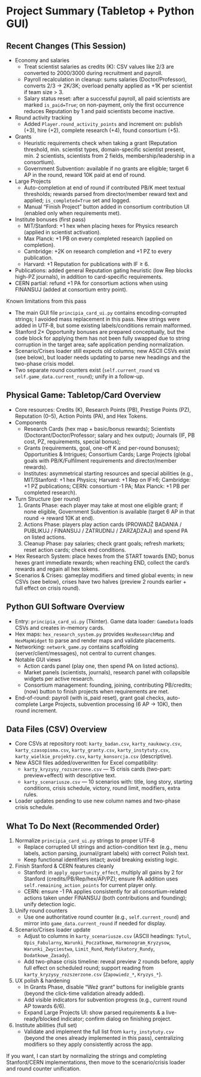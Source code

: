 # Project Summary (Tabletop + Python GUI)

## Recent Changes (This Session)
- Economy and salaries
  - Treat scientist salaries as credits (K): CSV values like 2/3 are converted to 2000/3000 during recruitment and payroll.
  - Payroll recalculation in cleanup: sums salaries (Doctor/Professor), converts 2/3 → 2K/3K; overload penalty applied as +1K per scientist if team size > 3.
  - Salary status reset: after a successful payroll, all paid scientists are marked `is_paid=True`; on non-payment, only the first occurrence reduces Reputation by 1 and paid scientists become inactive.
- Round activity tracking
  - Added `Player.round_activity_points` and increment on: publish (+3), hire (+2), complete research (+4), found consortium (+5).
- Grants
  - Heuristic requirements check when taking a grant (Reputation threshold, min. scientist types, domain-specific scientist present, min. 2 scientists, scientists from 2 fields, membership/leadership in a consortium).
  - Government Subvention: available if no grants are eligible; target 6 AP in the round, reward 10K paid at end of round.
- Large Projects
  - Auto-completion at end of round if contributed PB/K meet textual thresholds; rewards parsed from director/member reward text and applied; `is_completed=True` set and logged.
  - Manual “Finish Project” button added in consortium contribution UI (enabled only when requirements met).
- Institute bonuses (first pass)
  - MIT/Stanford: +1 hex when placing hexes for Physics research (applied in scientist activation).
  - Max Planck: +1 PB on every completed research (applied on completion).
  - Cambridge: +2K on research completion and +1 PZ to every publication.
  - Harvard: +1 Reputation for publications with IF ≥ 6.
- Publications: added general Reputation gating heuristic (low Rep blocks high-PZ journals), in addition to card-specific requirements.
- CERN partial: refund +1 PA for consortium actions when using FINANSUJ (added at consortium entry point).

Known limitations from this pass
- The main GUI file `principia_card_ui.py` contains encoding-corrupted strings; I avoided mass replacement in this pass. New strings were added in UTF‑8, but some existing labels/conditions remain malformed.
- Stanford 2× Opportunity bonuses are prepared conceptually, but the code block for applying them has not been fully swapped due to string corruption in the target area; safe application pending normalization.
- Scenario/Crises loader still expects old columns; new ASCII CSVs exist (see below), but loader needs updating to parse new headings and the two-phase crisis model.
- Two separate round counters exist (`self.current_round` vs `self.game_data.current_round`); unify in a follow-up.

## Physical Game: Tabletop/Card Overview
- Core resources: Credits (K), Research Points (PB), Prestige Points (PZ), Reputation (0–5), Action Points (PA), and Hex Tokens.
- Components
  - Research Cards (hex map + basic/bonus rewards); Scientists (Doctorant/Doctor/Professor; salary and hex output); Journals (IF, PB cost, PZ, requirements, special bonus);
  - Grants (requirements, goal, one-off K and per-round bonuses); Opportunities & Intrigues; Consortium Cards; Large Projects (global goals with PB/K/Fulfilment requirements and director/member rewards).
  - Institutes: asymmetrical starting resources and special abilities (e.g., MIT/Stanford: +1 hex Physics; Harvard: +1 Rep on IF≥6; Cambridge: +1 PZ publications; CERN: consortium -1 PA; Max Planck: +1 PB per completed research).
- Turn Structure (per round)
  1) Grants Phase: each player may take at most one eligible grant; if none eligible, Government Subvention is available (target 6 AP in that round → reward 10K at end).
  2) Actions Phase: players play action cards (PROWADŹ BADANIA / PUBLIKUJ / FINANSUJ / ZATRUDNIJ / ZARZĄDZAJ) and spend PA on listed actions.
  3) Cleanup Phase: pay salaries; check grant goals; refresh markets; reset action cards; check end conditions.
- Hex Research System: place hexes from the START towards END; bonus hexes grant immediate rewards; when reaching END, collect the card’s rewards and regain all hex tokens.
- Scenarios & Crises: gameplay modifiers and timed global events; in new CSVs (see below), crises have two halves (preview 2 rounds earlier + full effect on crisis round).

## Python GUI Software Overview
- Entry: `principia_card_ui.py` (Tkinter). Game data loader: `GameData` loads CSVs and creates in-memory cards.
- Hex maps: `hex_research_system.py` provides `HexResearchMap` and `HexMapWidget` to parse and render maps and validate placements.
- Networking: `network_game.py` contains scaffolding (server/client/messages), not central to current changes.
- Notable GUI views
  - Action cards panel (play one, then spend PA on listed actions).
  - Market panels (scientists, journals), research panel with collapsible widgets per active research.
  - Consortium management: founding, joining, contributing PB/credits; (now) button to finish projects when requirements are met.
- End-of-round: payroll (with is_paid reset), grant goal checks, auto-complete Large Projects, subvention processing (6 AP → 10K), then round increment.

## Data Files (CSV) Overview
- Core CSVs at repository root: `karty_badan.csv`, `karty_naukowcy.csv`, `karty_czasopisma.csv`, `karty_granty.csv`, `karty_instytuty.csv`, `karty_wielkie_projekty.csv`, `karty_konsorcja.csv` (descriptive).
- New ASCII files added/overwritten for Excel compatibility:
  - `karty_kryzysy_rozszerzone.csv` — 15 crisis cards (two-part: preview+effect) with descriptive text.
  - `karty_scenariusze.csv` — 10 scenarios with: title, long story, starting conditions, crisis schedule, victory, round limit, modifiers, extra rules.
- Loader updates pending to use new column names and two-phase crisis schedule.

## What To Do Next (Recommended Order)
1) Normalize `principia_card_ui.py` strings to proper UTF‑8
   - Replace corrupted UI strings and action-condition text (e.g., menu labels, action parsing, journal/grant labels) with correct Polish text.
   - Keep functional identifiers intact; avoid breaking existing logic.
2) Finish Stanford & CERN features cleanly
   - Stanford: in `apply_opportunity_effect`, multiply all gains by 2 for Stanford (credits/PB/Rep/hex/AP/PZ); ensure PA addition uses `self.remaining_action_points` for current player only.
   - CERN: ensure -1 PA applies consistently for all consortium-related actions taken under FINANSUJ (both contributions and founding); unify detection logic.
3) Unify round counters
   - Use one authoritative round counter (e.g., `self.current_round`) and mirror into `game_data.current_round` if needed for display.
4) Scenario/Crises loader update
   - Adjust to columns in `karty_scenariusze.csv` (ASCII headings: `Tytul`, `Opis_Fabularny`, `Warunki_Poczatkowe`, `Harmonogram_Kryzysow`, `Warunki_Zwyciestwa`, `Limit_Rund`, `Modyfikatory_Rundy`, `Dodatkowe_Zasady`).
   - Add two-phase crisis timeline: reveal preview 2 rounds before, apply full effect on scheduled round; support reading from `karty_kryzysy_rozszerzone.csv` (`Zapowiedz_*`, `Kryzys_*`).
5) UX polish & hardening
   - In Grants Phase, disable “Weź grant” buttons for ineligible grants (beyond the click-time validation already added).
   - Add visible indicators for subvention progress (e.g., current round AP towards 6/6).
   - Expand Large Projects UI: show parsed requirements & a live-ready/blocked indicator; confirm dialog on finishing project.
6) Institute abilities (full set)
   - Validate and implement the full list from `karty_instytuty.csv` (beyond the ones already implemented in this pass), centralizing modifiers so they apply consistently across the app.

If you want, I can start by normalizing the strings and completing Stanford/CERN implementations, then move to the scenario/crisis loader and round counter unification.

